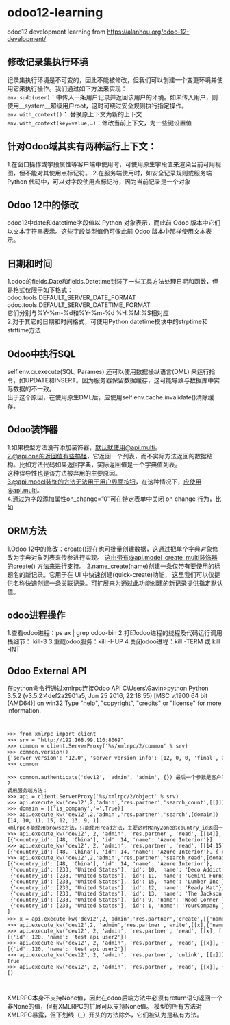 # odoo12-learning
odoo12 development learning from https://alanhou.org/odoo-12-development/

## 修改记录集执行环境
记录集执行环境是不可变的，因此不能被修改，但我们可以创建一个变更环境并使用它来执行操作。我们通过如下方法来实现：<br>
<code>env.sudo(user)</code>：中传入一条用户记录并返回该用户的环境。如未传入用户，则使用__system__超级用户root，这时可绕过安全规则执行指定操作。<br>
<code>env.with_context(<dictionary>)</code>： 替换原上下文为新的上下文<br>
<code>env.with_context(key=value,…)</code>：修改当前上下文，为一些键设置值<br>

## 针对Odoo域其实有两种运行上下文：
1.在窗口操作或字段属性等客户端中使用时，可使用原生字段值来渲染当前可用视图，但不能对其使用点标记符。
2.在服务端使用时，如安全记录规则或服务端 Python 代码中，可以对字段使用点标记符，因为当前记录是一个对象

## Odoo 12中的修改
odoo12中date和datetime字段值以 Python 对象表示，而此前 Odoo 版本中它们以文本字符串表示。这些字段类型值仍可像此前 Odoo 版本中那样使用文本表示。

## 日期和时间
1.odoo的fields.Date和fields.Datetime封装了一些工具方法处理日期和函数，但是格式仅限于如下格式：<br>
odoo.tools.DEFAULT_SERVER_DATE_FORMAT<br>
odoo.tools.DEFAULT_SERVER_DATETIME_FORMAT<br>
它们分别与%Y-%m-%d和%Y-%m-%d %H:%M:%S相对应<br>
2.对于其它的日期和时间格式，可使用Python datetime模块中的strptime和strftime方法


## Odoo中执行SQL
self.env.cr.execute(SQL, Parames)
还可以使用数据操纵语言(DML) 来运行指令，如UPDATE和INSERT。因为服务器保留数据缓存，这可能导致与数据库中实际数据的不一致。<br>
出于这个原因，在使用原生DML后，应使用self.env.cache.invalidate()清除缓存。

## Odoo装饰器
1.如果模型方法没有添加装饰器，默认就使用@api.multi。<br>
2.@api.one的返回值有些搞怪，它返回一个列表，而不实际方法返回的数据结构。比如方法代码如果返回字典，实际返回值是一个字典值列表。<br>
这种误导性也是该方法被弃用的主要原因。<br>
3.@api.model装饰的方法无法用于用户界面按钮，在这种情况下，应使用@api.multi。<br>
4.通过为字段添加属性on_change=”0″可在特定表单中关闭 on change 行为，比如<field name=”fld1″ on_change=”0″ />

## ORM方法
1.Odoo 12中的修改：create()现在也可批量创建数据，这通过把单个字典对象修改为字典对象列表来传参进行实现。
这由带有@api.model_create_multi装饰器的create() 方法来进行支持。
2.name_create(name)创建一条仅带有要使用的标题名的新记录。它用于在 UI 中快速创建(quick-create)功能，
这里我们可以仅提供名称快速创建一条关联记录。可扩展来为通过此功能创建的新记录提供指定默认值。

## odoo进程操作
1.查看odoo进程：ps ax | grep odoo-bin
2.打印odoo进程的线程及代码运行调用栈细节： kill-3 <PID>
3.重载odoo服务：kill -HUP <PID>
4.关闭odoo进程：kill -TERM <PID>或 kill -INT <PID>


## Odoo External API
在python命令行通过xmlrpc连接Odoo API
C\Users\Gavin>python
Python 3.5.2 (v3.5.2:4def2a2901a5, Jun 25 2016, 22:18:55) [MSC v.1900 64 bit (AMD64)] on win32
Type "help", "copyright", "credits" or "license" for more information.
<code>
<pre>
>>> from xmlrpc import client
>>> srv = "http://192.168.99.116:8069"
>>> common = client.ServerProxy('%s/xmlrpc/2/common' % srv)
>>> common.version()
{'server_version': '12.0', 'server_version_info': [12, 0, 0, 'final', 0, ''], 'server_serie': '12.0', 'protocol_version': 1}
>>> common
<ServerProxy for 192.168.99.116:8069/xmlrpc/2/common>
>>> common.authenticate('dev12', 'admin', 'admin', {}) 最后一个参数是客户端User Agent，必须但可以为{}
2
调用服务端方法：
>>> api = client.ServerProxy('%s/xmlrpc/2/object' % srv)
>>> api.execute_kw('dev12',2,'admin','res.partner','search_count',[[]])
>>> domain = [('is_company','=',True)]
>>> api.execute_kw('dev12',2,'admin','res.partner','search',[domain])
[14, 10, 11, 15, 12, 13, 9, 1]
xmlrpc不能使用browse方法，只能使用read方法，主要这时Many2one的country_id返回一个元组（id，name）。
>>> api.execute_kw('dev12', 2, 'admin', 'res.partner', 'read', [[14]], {'fields': ['id', 'name', 'country_id']})
[{'country_id': [48, 'China'], 'id': 14, 'name': 'Azure Interior'}]
>>> api.execute_kw('dev12', 2, 'admin', 'res.partner', 'read', [[14,15]], {'fields': ['id', 'name', 'country_id']})
[{'country_id': [48, 'China'], 'id': 14, 'name': 'Azure Interior'}, {'country_id': [233, 'United States'], 'id': 15, 'name': 'Lumber Inc'}]
>>> api.execute_kw('dev12',2,'admin','res.partner','search_read',[domain],{'fields': ['id','name','country_id']})
[{'country_id': [48, 'China'], 'id': 14, 'name': 'Azure Interior'}, 
 {'country_id': [233, 'United States'], 'id': 10, 'name': 'Deco Addict'}, 
 {'country_id': [233, 'United States'], 'id': 11, 'name': 'Gemini Furniture'}, 
 {'country_id': [233, 'United States'], 'id': 15, 'name': 'Lumber Inc'}, 
 {'country_id': [233, 'United States'], 'id': 12, 'name': 'Ready Mat'}, 
 {'country_id': [233, 'United States'], 'id': 13, 'name': 'The Jackson Group'}, 
 {'country_id': [233, 'United States'], 'id': 9, 'name': 'Wood Corner'}, 
 {'country_id': [233, 'United States'], 'id': 1, 'name': 'YourCompany'}
]
>>> x = api.execute_kw('dev12',2,'admin','res.partner','create',[{'name':'test api user'}]) 创建成功后立马出现在系统中
>>> api.execute_kw('dev12',2, 'admin','res.partner','write',[[x],{'name': 'test api user2'}])
>>> api.execute_kw('dev12', 2, 'admin', 'res.partner', 'read', [[x], ['id', 'name']])
[{'id': 120, 'name': 'test api user2'}]
>>> api.execute_kw('dev12', 2, 'admin', 'res.partner', 'read', [[x]], {'fields': ['id', 'name']})
[{'id': 120, 'name': 'test api user2'}]
>>> api.execute_kw('dev12', 2, 'admin', 'res.partner', 'unlink', [[x]])
True
>>> api.execute_kw('dev12', 2, 'admin', 'res.partner', 'read', [[x]], {'fields': ['id', 'name']})
[]
</pre>
</code>
XMLRPC本身不支持None值，因此在odoo后端方法中必须有return语句返回一个非None的值，但有XMLRPC的扩展可以支持None值。
模型的所有方法对XMLRPC暴露，但下划线（_）开头的方法除外，它们被认为是私有方法。